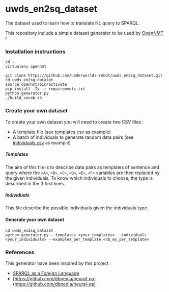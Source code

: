 # uwds_en2sq_dataset

The dataset used to learn how to translate NL query to SPARQL.

This repository include a simple dataset generator to be used by [OpenNMT](http://opennmt.net/OpenNMT-tf/index.html) !

### Installation instructions

```shell
cd ~
virtualenv opennmt
```

```shell
git clone https://github.com/underworlds-robot/uwds_en2sq_dataset.git
cd uwds_en2sq_dataset
source opennmt/bin/activate
pip install -Iv -r requirements.txt
python generator.py
./build_vocab.sh
```

### Create your own dataset

To create your own dataset you will need to create two CSV files :
* A template file (see [templates.csv](templates.csv) as example)
* A batch of individuals to generate random data pairs (see [individuals.csv](individuals.csv) as example)

##### Templates

The aim of this file is to describe data pairs as templates of sentence and query where the `<A>`, `<B>`, `<C>`, `<D>`, `<E>`, `<F>` variables are then replaced by the given individuals.
To know which individuals to choose, the type is described in the 3 first lines.

##### Individuals

This file describe the possible individuals given the individuals type.

#### Generate your own dataset

```shell
cd uwds_en2sq_dataset
python generator.py --templates <your_templates> --individuals <your_individuals> --examples_per_template <nb_ex_per_template>
```

### References

This generator have been inspired by this project :
* [SPARQL as a Foreign Language](https://arxiv.org/abs/1708.07624)
* [https://github.com/dbpedia/neural-qa](https://github.com/dbpedia/neural-qa)
